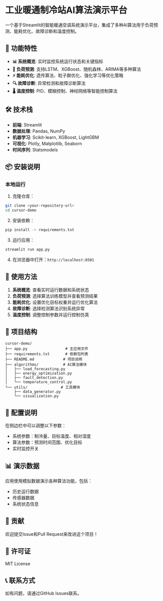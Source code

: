 # 工业暖通制冷站AI算法演示平台

一个基于Streamlit的智能暖通空调系统演示平台，集成了多种AI算法用于负荷预测、能耗优化、故障诊断和温度控制。

## 🚀 功能特性

- **📊 系统概览**: 实时监控系统运行状态和关键指标
- **🔮 负荷预测**: 支持LSTM、XGBoost、随机森林、ARIMA等多种算法
- **⚡ 能耗优化**: 遗传算法、粒子群优化、强化学习等优化策略
- **🔍 故障诊断**: 异常检测和故障诊断算法
- **🌡️ 温度控制**: PID、模糊控制、神经网络等智能控制算法

## 🛠️ 技术栈

- **前端**: Streamlit
- **数据处理**: Pandas, NumPy
- **机器学习**: Scikit-learn, XGBoost, LightGBM
- **可视化**: Plotly, Matplotlib, Seaborn
- **时间序列**: Statsmodels

## 📦 安装说明

### 本地运行

1. 克隆仓库：
```bash
git clone <your-repository-url>
cd cursor-demo
```

2. 安装依赖：
```bash
pip install -r requirements.txt
```

3. 运行应用：
```bash
streamlit run app.py
```

4. 在浏览器中打开：`http://localhost:8501`

## 🎯 使用方法

1. **系统概览**: 查看实时运行数据和系统状态
2. **负荷预测**: 选择算法训练模型并查看预测结果
3. **能耗优化**: 设置优化目标权重并运行优化算法
4. **故障诊断**: 选择检测算法识别系统异常
5. **温度控制**: 调整控制参数并运行控制仿真

## 📁 项目结构

```
cursor-demo/
├── app.py                 # 主应用文件
├── requirements.txt       # 依赖包列表
├── README.md             # 项目说明
├── algorithms/           # AI算法模块
│   ├── load_forecasting.py
│   ├── energy_optimization.py
│   ├── fault_detection.py
│   └── temperature_control.py
└── utils/               # 工具模块
    ├── data_generator.py
    └── visualization.py
```

## 🔧 配置说明

在侧边栏中可以调整以下参数：
- 系统参数：制冷量、目标温度、相对湿度
- 算法参数：预测时间范围、优化目标
- 实时监控开关

## 📊 演示数据

应用使用模拟数据演示各种算法功能，包括：
- 历史运行数据
- 传感器数据
- 系统状态信息

## 🤝 贡献

欢迎提交Issue和Pull Request来改进这个项目！

## 📄 许可证

MIT License

## 📞 联系方式

如有问题，请通过GitHub Issues联系。